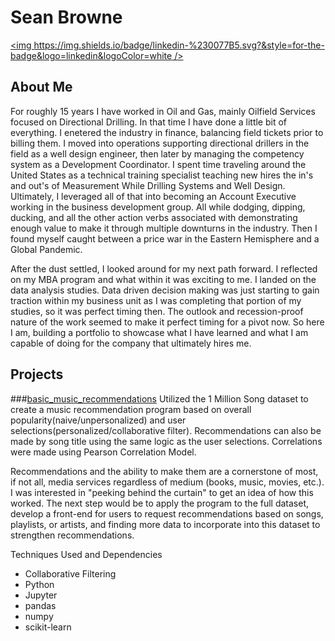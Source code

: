 # Sean Browne
[<img https://img.shields.io/badge/linkedin-%230077B5.svg?&style=for-the-badge&logo=linkedin&logoColor=white />](https://www.linkedin.com/in/seanbrowne/)

## About Me
For roughly 15 years I have worked in Oil and Gas, mainly Oilfield Services focused on Directional Drilling.  In that time I have done a little bit of everything.  I enetered the industry in finance, balancing field tickets prior to billing them.  I moved into operations supporting directional drillers in the field as a well design engineer, then later by managing the competency system as a Development Coordinator.  I spent time traveling around the United States as a technical training specialist teaching new hires the in's and out's of Measurement While Drilling Systems and Well Design.  Ultimately, I leveraged all of that into becoming an Account Executive working in the business development group.  All while dodging, dipping, ducking, and all the other action verbs associated with demonstrating enough value to make it through multiple downturns in the industry.  Then I found myself caught between a price war in the Eastern Hemisphere and a Global Pandemic.

After the dust settled, I looked around for my next path forward.  I reflected on my MBA program and what within it was exciting to me.  I landed on the data analysis studies.  Data driven decision making was just starting to gain traction within my business unit as I was completing that portion of my studies, so it was perfect timing then.  The outlook and recession-proof nature of the work seemed to make it perfect timing for a pivot now.  So here I am, building a portfolio to showcase what I have learned and what I am capable of doing for the company that ultimately hires me.

## Projects
###[basic_music_recommendations](https://github.com/sbrowne15/basic_music_recommendations)
Utilized the 1 Million Song dataset to create a music recommendation program based on overall popularity(naive/unpersonalized) and user selections(personalized/collaborative filter).  Recommendations can also be made by song title using the same logic as the user selections.  Correlations were made using Pearson Correlation Model.

Recommendations and the ability to make them are a cornerstone of most, if not all, media services regardless of medium (books, music, movies, etc.).  I was interested in "peeking behind the curtain" to get an idea of how this worked.  The next step would be to apply the program to the full dataset, develop a front-end for users to request recommendations based on songs, playlists, or artists, and finding more data to incorporate into this dataset to strengthen recommendations.

Techniques Used and Dependencies
- Collaborative Filtering
- Python
- Jupyter
- pandas
- numpy
- scikit-learn

